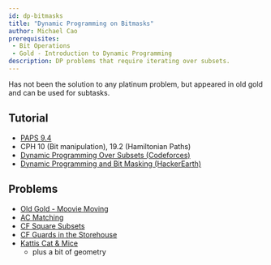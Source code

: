 ```yaml
---
id: dp-bitmasks
title: "Dynamic Programming on Bitmasks"
author: Michael Cao
prerequisites: 
 - Bit Operations
 - Gold - Introduction to Dynamic Programming
description: DP problems that require iterating over subsets.
---
```


Has not been the solution to any platinum problem, but appeared in old gold and can be used for subtasks.

## Tutorial

 - [PAPS 9.4](https://www.csc.kth.se/~jsannemo/slask/main.pdf)
 - CPH 10 (Bit manipulation), 19.2 (Hamiltonian Paths)
 - [Dynamic Programming Over Subsets (Codeforces)](https://codeforces.com/blog/entry/337)
 - [Dynamic Programming and Bit Masking (HackerEarth)](https://www.hackerearth.com/practice/algorithms/dynamic-programming/bit-masking/tutorial/)

## Problems

<problems-list>
    <problem name="Hamiltonian Flights" cses="1690" difficulty="Easy" tags={["Bitmasks"]}>
    </problem>
    <problem name="Elevator Rides" cses="1653" difficulty="Normal" tags={["LCA"]}>
    </problem>
</problems-list>

 - [Old Gold - Moovie Moving](http://www.usaco.org/index.php?page=viewproblem2&cpid=515)
 - [AC Matching](https://atcoder.jp/contests/dp/tasks/dp_o)
 - [CF Square Subsets](https://codeforces.com/contest/895/problem/C)
 - [CF Guards in the Storehouse](https://codeforces.com/problemset/problem/845/F)
 - [Kattis Cat & Mice](https://open.kattis.com/problems/catandmice) [](66)
   - plus a bit of geometry